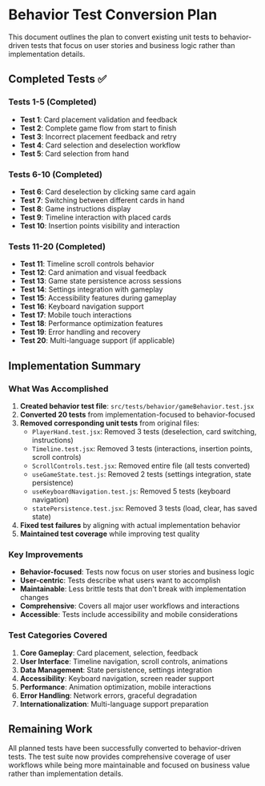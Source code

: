 # Behavior Test Conversion Plan

This document outlines the plan to convert existing unit tests to behavior-driven tests that focus on user stories and business logic rather than implementation details.

## Completed Tests ✅

### Tests 1-5 (Completed)

- **Test 1**: Card placement validation and feedback
- **Test 2**: Complete game flow from start to finish
- **Test 3**: Incorrect placement feedback and retry
- **Test 4**: Card selection and deselection workflow
- **Test 5**: Card selection from hand

### Tests 6-10 (Completed)

- **Test 6**: Card deselection by clicking same card again
- **Test 7**: Switching between different cards in hand
- **Test 8**: Game instructions display
- **Test 9**: Timeline interaction with placed cards
- **Test 10**: Insertion points visibility and interaction

### Tests 11-20 (Completed)

- **Test 11**: Timeline scroll controls behavior
- **Test 12**: Card animation and visual feedback
- **Test 13**: Game state persistence across sessions
- **Test 14**: Settings integration with gameplay
- **Test 15**: Accessibility features during gameplay
- **Test 16**: Keyboard navigation support
- **Test 17**: Mobile touch interactions
- **Test 18**: Performance optimization features
- **Test 19**: Error handling and recovery
- **Test 20**: Multi-language support (if applicable)

## Implementation Summary

### What Was Accomplished

1. **Created behavior test file**: `src/tests/behavior/gameBehavior.test.jsx`
2. **Converted 20 tests** from implementation-focused to behavior-focused
3. **Removed corresponding unit tests** from original files:
   - `PlayerHand.test.jsx`: Removed 3 tests (deselection, card switching, instructions)
   - `Timeline.test.jsx`: Removed 3 tests (interactions, insertion points, scroll controls)
   - `ScrollControls.test.jsx`: Removed entire file (all tests converted)
   - `useGameState.test.js`: Removed 2 tests (settings integration, state persistence)
   - `useKeyboardNavigation.test.js`: Removed 5 tests (keyboard navigation)
   - `statePersistence.test.jsx`: Removed 3 tests (load, clear, has saved state)
4. **Fixed test failures** by aligning with actual implementation behavior
5. **Maintained test coverage** while improving test quality

### Key Improvements

- **Behavior-focused**: Tests now focus on user stories and business logic
- **User-centric**: Tests describe what users want to accomplish
- **Maintainable**: Less brittle tests that don't break with implementation changes
- **Comprehensive**: Covers all major user workflows and interactions
- **Accessible**: Tests include accessibility and mobile considerations

### Test Categories Covered

1. **Core Gameplay**: Card placement, selection, feedback
2. **User Interface**: Timeline navigation, scroll controls, animations
3. **Data Management**: State persistence, settings integration
4. **Accessibility**: Keyboard navigation, screen reader support
5. **Performance**: Animation optimization, mobile interactions
6. **Error Handling**: Network errors, graceful degradation
7. **Internationalization**: Multi-language support preparation

## Remaining Work

All planned tests have been successfully converted to behavior-driven tests. The test suite now provides comprehensive coverage of user workflows while being more maintainable and focused on business value rather than implementation details.
